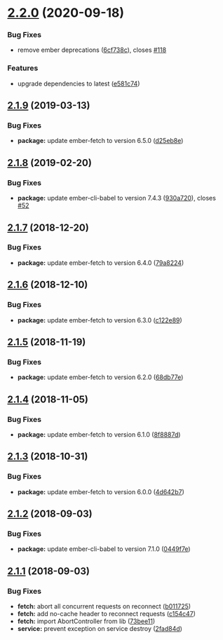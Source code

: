 # [2.2.0](https://github.com/BBVAEngineering/ember-network-state/compare/v2.1.9...v2.2.0) (2020-09-18)


### Bug Fixes

* remove ember deprecations ([6cf738c](https://github.com/BBVAEngineering/ember-network-state/commit/6cf738caccdc6b6dbc81c5715832359ccf4f2d0e)), closes [#118](https://github.com/BBVAEngineering/ember-network-state/issues/118)


### Features

* upgrade dependencies to latest ([e581c74](https://github.com/BBVAEngineering/ember-network-state/commit/e581c74b85eaf0a0273213e72a63e6d2de63c0e6))

## [2.1.9](https://github.com/BBVAEngineering/ember-network-state/compare/v2.1.8...v2.1.9) (2019-03-13)


### Bug Fixes

* **package:** update ember-fetch to version 6.5.0 ([d25eb8e](https://github.com/BBVAEngineering/ember-network-state/commit/d25eb8e))

## [2.1.8](https://github.com/BBVAEngineering/ember-network-state/compare/v2.1.7...v2.1.8) (2019-02-20)


### Bug Fixes

* **package:** update ember-cli-babel to version 7.4.3 ([930a720](https://github.com/BBVAEngineering/ember-network-state/commit/930a720)), closes [#52](https://github.com/BBVAEngineering/ember-network-state/issues/52)

## [2.1.7](https://github.com/BBVAEngineering/ember-network-state/compare/v2.1.6...v2.1.7) (2018-12-20)


### Bug Fixes

* **package:** update ember-fetch to version 6.4.0 ([79a8224](https://github.com/BBVAEngineering/ember-network-state/commit/79a8224))

## [2.1.6](https://github.com/BBVAEngineering/ember-network-state/compare/v2.1.5...v2.1.6) (2018-12-10)


### Bug Fixes

* **package:** update ember-fetch to version 6.3.0 ([c122e89](https://github.com/BBVAEngineering/ember-network-state/commit/c122e89))

## [2.1.5](https://github.com/BBVAEngineering/ember-network-state/compare/v2.1.4...v2.1.5) (2018-11-19)


### Bug Fixes

* **package:** update ember-fetch to version 6.2.0 ([68db77e](https://github.com/BBVAEngineering/ember-network-state/commit/68db77e))

## [2.1.4](https://github.com/BBVAEngineering/ember-network-state/compare/v2.1.3...v2.1.4) (2018-11-05)


### Bug Fixes

* **package:** update ember-fetch to version 6.1.0 ([8f8887d](https://github.com/BBVAEngineering/ember-network-state/commit/8f8887d))

## [2.1.3](https://github.com/BBVAEngineering/ember-network-state/compare/v2.1.2...v2.1.3) (2018-10-31)


### Bug Fixes

* **package:** update ember-fetch to version 6.0.0 ([4d642b7](https://github.com/BBVAEngineering/ember-network-state/commit/4d642b7))

## [2.1.2](https://github.com/BBVAEngineering/ember-network-state/compare/v2.1.1...v2.1.2) (2018-09-03)


### Bug Fixes

* **package:** update ember-cli-babel to version 7.1.0 ([0449f7e](https://github.com/BBVAEngineering/ember-network-state/commit/0449f7e))

## [2.1.1](https://github.com/BBVAEngineering/ember-network-state/compare/v2.1.0...v2.1.1) (2018-09-03)


### Bug Fixes

* **fetch:** abort all concurrent requests on reconnect ([b011725](https://github.com/BBVAEngineering/ember-network-state/commit/b011725))
* **fetch:** add no-cache header to reconnect requests ([c154c47](https://github.com/BBVAEngineering/ember-network-state/commit/c154c47))
* **fetch:** import AbortController from lib ([73bee11](https://github.com/BBVAEngineering/ember-network-state/commit/73bee11))
* **service:** prevent exception on service destroy ([2fad84d](https://github.com/BBVAEngineering/ember-network-state/commit/2fad84d))
